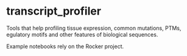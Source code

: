 # transcript_profiler
Tools that help profiling tissue expression, common mutations, PTMs, 
egulatory motifs and other features of biological sequences.

Example notebooks rely on the Rocker project.